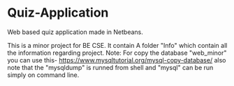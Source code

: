 # Quiz-Application
Web based quiz application made in Netbeans.


This is a minor project for BE CSE.
It contain A folder "Info" which contain all the information regarding project.
Note: For copy the database "web_minor" you can use this- https://www.mysqltutorial.org/mysql-copy-database/ also note that the "mysqldump" is runned from shell and "mysql" can be run simply on command line.
